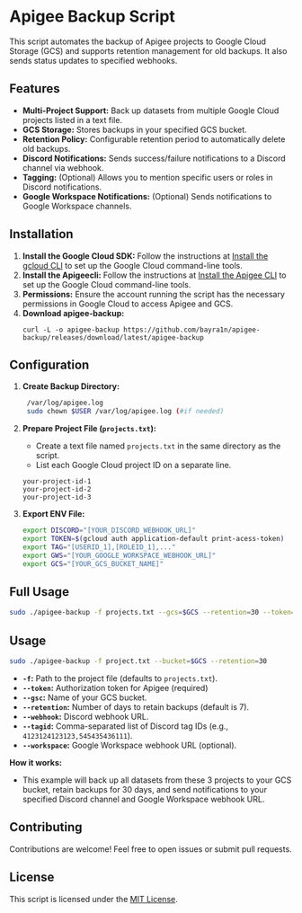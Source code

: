 # Apigee Backup Script

This script automates the backup of Apigee projects to Google Cloud Storage (GCS) and supports retention management for old backups. It also sends status updates to specified webhooks.

## Features

* **Multi-Project Support:** Back up datasets from multiple Google Cloud projects listed in a text file.
* **GCS Storage:** Stores backups in your specified GCS bucket.
* **Retention Policy:**  Configurable retention period to automatically delete old backups.
* **Discord Notifications:** Sends success/failure notifications to a Discord channel via webhook.
* **Tagging:** (Optional) Allows you to mention specific users or roles in Discord notifications.
* **Google Workspace Notifications:**  (Optional) Sends notifications to Google Workspace channels.

## Installation

1. **Install the Google Cloud SDK:** Follow the instructions at [Install the gcloud CLI](https://cloud.google.com/sdk/docs/install) to set up the Google Cloud command-line tools.
2. **Install the Apigeecli:** Follow the instructions at [Install the Apigee CLI](https://github.com/apigee/apigeecli) to set up the Google Cloud command-line tools.
3. **Permissions:** Ensure the account running the script has the necessary permissions in Google Cloud to access Apigee and GCS.
4. **Download apigee-backup:**
   ```
   curl -L -o apigee-backup https://github.com/bayra1n/apigee-backup/releases/download/latest/apigee-backup
   ```

## Configuration

1. **Create Backup Directory:**

   ```bash
    /var/log/apigee.log
    sudo chown $USER /var/log/apigee.log (#if needed)
   ```
   
2. **Prepare Project File (`projects.txt`):**

    * Create a text file named `projects.txt` in the same directory as the script.
    * List each Google Cloud project ID on a separate line.

    ```
    your-project-id-1
    your-project-id-2
    your-project-id-3
    ```
3. **Export ENV File:**
    ```bash
    export DISCORD="[YOUR_DISCORD_WEBHOOK_URL]"
    export TOKEN=$(gcloud auth application-default print-acess-token)
    export TAG="[USERID_1],[ROLEID_1],..."
    export GWS="[YOUR_GOOGLE_WORKSPACE_WEBHOOK_URL]"
    export GCS="[YOUR_GCS_BUCKET_NAME]"

    ```

## Full Usage

```bash
sudo ./apigee-backup -f projects.txt --gcs=$GCS --retention=30 --token=$TOKEN --webhook=$DISCORD --tagid=$TAG --workspace=$GWS
```

## Usage

```bash
sudo ./apigee-backup -f project.txt --bucket=$GCS --retention=30
```

* **`-f`:** Path to the project file (defaults to `projects.txt`).
* **`--token`:** Authorization token for Apigee (required)
* **`--gsc`:** Name of your GCS bucket.
* **`--retention`:** Number of days to retain backups (default is 7).
* **`--webhook`:** Discord webhook URL.
* **`--tagid`:** Comma-separated list of Discord tag IDs (e.g., `4123124123123,545435436111`).
* **`--workspace`:** Google Workspace webhook URL (optional).

**How it works:**

- This example will back up all datasets from these 3 projects to your GCS bucket, retain backups for 30 days, and send notifications to your specified Discord channel and Google Workspace webhook URL.

## Contributing

Contributions are welcome! Feel free to open issues or submit pull requests.

## License

This script is licensed under the [MIT License](LICENSE).
